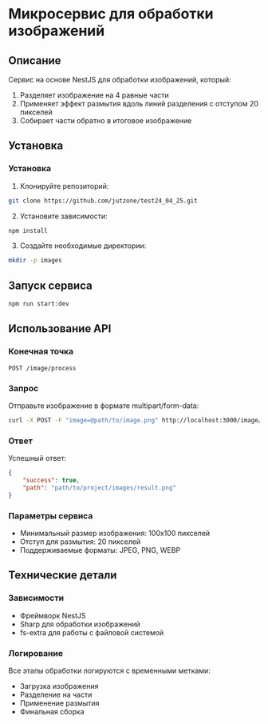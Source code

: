 # Микросервис для обработки изображений

## Описание

Сервис на основе NestJS для обработки изображений, который:

1. Разделяет изображение на 4 равные части
2. Применяет эффект размытия вдоль линий разделения с отступом 20 пикселей
3. Собирает части обратно в итоговое изображение

## Установка

### Установка

1. Клонируйте репозиторий:

```bash
git clone https://github.com/jutzone/test24_04_25.git
```

2. Установите зависимости:

```bash
npm install
```

3. Создайте необходимые директории:

```bash
mkdir -p images
```

## Запуск сервиса

```bash
npm run start:dev
```

## Использование API

### Конечная точка

```
POST /image/process
```

### Запрос

Отправьте изображение в формате multipart/form-data:

```bash
curl -X POST -F "image=@path/to/image.png" http://localhost:3000/image/process
```

### Ответ

Успешный ответ:

```json
{
    "success": true,
    "path": "path/to/project/images/result.png"
}
```

### Параметры сервиса

- Минимальный размер изображения: 100x100 пикселей
- Отступ для размытия: 20 пикселей
- Поддерживаемые форматы: JPEG, PNG, WEBP

## Технические детали

### Зависимости

- Фреймворк NestJS
- Sharp для обработки изображений
- fs-extra для работы с файловой системой

### Логирование

Все этапы обработки логируются с временными метками:

- Загрузка изображения
- Разделение на части
- Применение размытия
- Финальная сборка

